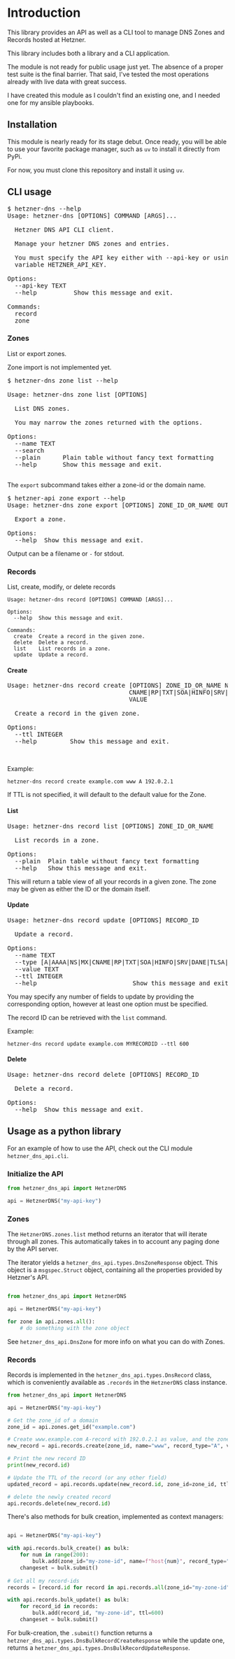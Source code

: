 # Introduction

This library provides an API as well as a CLI tool to manage DNS Zones and
Records hosted at Hetzner.

This library includes both a library and a CLI application.

The module is not ready for public usage just yet. The absence of a proper test
suite is the final barrier. That said, I've tested the most operations already
with live data with great success.

I have created this module as I couldn't find an existing one, and I needed one
for my ansible playbooks.

## Installation

This module is nearly ready for its stage debut. Once ready, you will be able to
use your favorite package manager, such as `uv` to install it directly from
PyPi.

For now, you must clone this repository and install it using `uv`.

## CLI usage

<pre>
$ hetzner-dns --help
Usage: hetzner-dns [OPTIONS] COMMAND [ARGS]...

  Hetzner DNS API CLI client.

  Manage your hetzner DNS zones and entries.

  You must specify the API key either with --api-key or using the environment
  variable HETZNER_API_KEY.

Options:
  --api-key TEXT
  --help          Show this message and exit.

Commands:
  record
  zone
</pre>

### Zones
List or export zones.

Zone import is not implemented yet.

<pre>
$ hetzner-dns zone list --help

Usage: hetzner-dns zone list [OPTIONS]

  List DNS zones.

  You may narrow the zones returned with the options.

Options:
  --name TEXT
  --search
  --plain      Plain table without fancy text formatting
  --help       Show this message and exit.

</pre>

The `export` subcommand takes either a zone-id or the domain name.

<pre>
$ hetzner-api zone export --help
Usage: hetzner-dns zone export [OPTIONS] ZONE_ID_OR_NAME OUTPUT

  Export a zone.

Options:
  --help  Show this message and exit.
</pre>

Output can be a filename or `-` for stdout.

### Records
List, create, modify, or delete records

``` text
Usage: hetzner-dns record [OPTIONS] COMMAND [ARGS]...

Options:
  --help  Show this message and exit.

Commands:
  create  Create a record in the given zone.
  delete  Delete a record.
  list    List records in a zone.
  update  Update a record.
```

#### Create

<pre>
Usage: hetzner-dns record create [OPTIONS] ZONE_ID_OR_NAME NAME {A|AAAA|NS|MX|
                                 CNAME|RP|TXT|SOA|HINFO|SRV|DANE|TLSA|DS|CAA}
                                 VALUE

  Create a record in the given zone.

Options:
  --ttl INTEGER
  --help         Show this message and exit.


</pre>
Example:

`hetzner-dns record create example.com www A 192.0.2.1`

If TTL is not specified, it will default to the default value for the Zone.

#### List

<pre>
Usage: hetzner-dns record list [OPTIONS] ZONE_ID_OR_NAME

  List records in a zone.

Options:
  --plain  Plain table without fancy text formatting
  --help   Show this message and exit.
</pre>

This will return a table view of all your records in a given zone. The zone may
be given as either the ID or the domain itself.

#### Update

<pre>
Usage: hetzner-dns record update [OPTIONS] RECORD_ID

  Update a record.

Options:
  --name TEXT
  --type [A|AAAA|NS|MX|CNAME|RP|TXT|SOA|HINFO|SRV|DANE|TLSA|DS|CAA]
  --value TEXT
  --ttl INTEGER
  --help                          Show this message and exit.
</pre>

You may specify any number of fields to update by providing the corresponding
option, however at least one option must be specified.

The record ID can be retrieved with the `list` command.

Example:

`hetzner-dns record update example.com MYRECORDID --ttl 600`

#### Delete

<pre>
Usage: hetzner-dns record delete [OPTIONS] RECORD_ID

  Delete a record.

Options:
  --help  Show this message and exit.
</pre>

## Usage as a python library

For an example of how to use the API, check out the CLI module `hetzner_dns_api.cli`.

### Initialize the API


``` python
from hetzner_dns_api import HetznerDNS

api = HetznerDNS("my-api-key")

```

### Zones

The `HetznerDNS.zones.list` method returns an iterator that will iterate through
all zones. This automatically takes in to account any paging done by the API
server.

The iterator yields a `hetzner_dns_api.types.DnsZoneResponse` object. This object is a `msgspec.Struct` object, containing all the properties provided by Hetzner's API.

``` python

from hetzner_dns_api import HetznerDNS

api = HetznerDNS("my-api-key")

for zone in api.zones.all():
    # do something with the zone object

```

See `hetzner_dns_api.DnsZone` for more info on what you can do with Zones.

### Records

Records is implemented in the `hetzner_dns_api.types.DnsRecord` class, which is
conveniently available as `.records` in the `HetznerDNS` class instance.

``` python
from hetzner_dns_api import HetznerDNS

api = HetznerDNS("my-api-key")

# Get the zone_id of a domain
zone_id = api.zones.get_id("example.com")

# Create www.example.com A-record with 192.0.2.1 as value, and the zone default ttl
new_record = api.records.create(zone_id, name="www", record_type="A", value="192.0.2.1")

# Print the new record ID
print(new_record.id)

# Update the TTL of the record (or any other field)
updated_record = api.records.update(new_record.id, zone_id=zone_id, ttl=600)

# delete the newly created record
api.records.delete(new_record.id)

```

There's also methods for bulk creation, implemented as context managers:

``` python

api = HetznerDNS("my-api-key")

with api.records.bulk_create() as bulk:
    for num in range(200):
        bulk.add(zone_id="my-zone-id", name=f"host{num}", record_type="AAAA", value=f"2001:db8:f00::{num}")
    changeset = bulk.submit()
    
# Get all my record-ids
records = [record.id for record in api.records.all(zone_id="my-zone-id")]

with api.records.bulk_update() as bulk:
    for record_id in records:
        bulk.add(record_id, "my-zone-id", ttl=600)
    changeset = bulk.submit()

```

For bulk-creation, the `.submit()` function returns a
`hetzner_dns_api.types.DnsBulkRecordCreateResponse` while the update one, returns a
`hetzner_dns_api.types.DnsBulkRecordUpdateResponse`.








